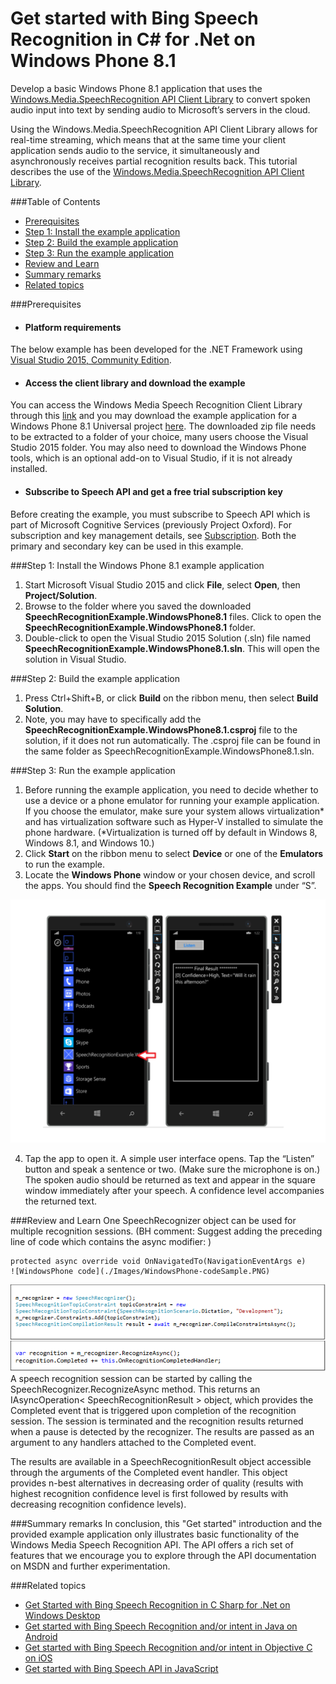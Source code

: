 <!-- 
NavPath: Bing Speech API/Speech Recognition/Windows API
LinkLabel: Get started with Windows Phone
Url: Speech-api/documentation/GetStarted/GetStartedCSharpWinPhone
Weight: 1
-->

# Get started with Bing Speech Recognition in C&#35; for .Net on Windows Phone 8.1

Develop a basic Windows Phone 8.1 application that uses the [Windows.Media.SpeechRecognition API Client Library](https://msdn.microsoft.com/en-us/library/windows.media.speechrecognition.aspx) to convert spoken audio input into text by sending audio to Microsoft’s servers in the cloud. 

Using the Windows.Media.SpeechRecognition API Client Library allows for real-time streaming, which means that at the same time your client application sends audio to the service, it simultaneously and asynchronously receives partial recognition results back. This tutorial describes the use of the [Windows.Media.SpeechRecognition API Client Library](https://msdn.microsoft.com/en-us/library/windows.media.speechrecognition.aspx). 

###Table of Contents
* [Prerequisites](#Prerequisites)
* [Step 1: Install the example application](#Step1)
* [Step 2: Build the example application](#Step2)
* [Step 3: Run the example application](#Step3)
* [Review and Learn](#Review)   
* [Summary remarks](#Summary)
* [Related topics](#Related)

###<a name="Prerequisites">Prerequisites</a>

* #### Platform requirements
The below example has been developed for the .NET Framework using [Visual Studio 2015, Community Edition](https://www.visualstudio.com/products/visual-studio-community-vs). 

* #### Access the client library and download the example
You can access the Windows Media Speech Recognition Client Library through this [link](https://msdn.microsoft.com/en-us/library/windows.media.speechrecognition.aspx) and you may download the example application for a Windows Phone 8.1 Universal project [here](../../../SDK-Sample?api=bing%20speech). 
The downloaded zip file needs to be extracted to a folder of your choice, many users choose the Visual Studio 2015 folder. You may also need to download the Windows Phone tools, which is an optional add-on to Visual Studio, if it is not already installed.

* #### Subscribe to Speech API and get a free trial subscription key 
Before creating the example, you must subscribe to Speech API which is part of Microsoft Cognitive Services (previously Project Oxford). For subscription and key management details, see [Subscription](https://www.microsoft.com/cognitive-services/en-us/sign-up). Both the primary and secondary key can be used in this example. 

###<a name="Step1">Step 1: Install the Windows Phone 8.1 example application</a>
1.	Start Microsoft Visual Studio 2015 and click **File**, select **Open**, then **Project/Solution**.
2.	Browse to the folder where you saved the downloaded **SpeechRecognitionExample.WindowsPhone8.1** files. Click to open the **SpeechRecognitionExample.WindowsPhone8.1** folder.
3.	Double-click to open the Visual Studio 2015 Solution (.sln) file named **SpeechRecognitionExample.WindowsPhone8.1.sln**. This will open the solution in Visual Studio.

###<a name="Step2">Step 2: Build the example application</a>
1.	Press Ctrl+Shift+B, or click **Build** on the ribbon menu, then select **Build Solution**. 
2.	Note, you may have to specifically add the **SpeechRecognitionExample.WindowsPhone8.1.csproj** file to the solution, if it does not run automatically. The .csproj file can be found in the same folder as SpeechRecognitionExample.WindowsPhone8.1.sln.

###<a name="Step3">Step 3: Run the example application</a>
1.	Before running the example application, you need to decide whether to use a device or a phone emulator for running your example application. If you choose the emulator, make sure your system allows virtualization* and has virtualization software such as Hyper-V installed to simulate the phone hardware. (*Virtualization is turned off by default in Windows 8, Windows 8.1, and Windows 10.)
2.	Click **Start** on the ribbon menu to select **Device** or one of the **Emulators** to run the example.  
3.	Locate the **Windows Phone** window or your chosen device, and scroll the apps. You should find the **Speech Recognition Example** under “S”.

![Windows Phone demo](../Images/WindowsPhone_demo.png)

4.	Tap the app to open it.  A simple user interface opens. Tap the “Listen” button and speak a sentence or two. (Make sure the microphone is on.)  The spoken audio should be returned as text and appear in the square window immediately after your speech. A confidence level accompanies the returned text.

###<a name="Review">Review and Learn</a>
One SpeechRecognizer object can be used for multiple recognition sessions.
(BH comment: Suggest adding the preceding line of code which contains the async modifier:
 )

```
protected async override void OnNavigatedTo(NavigationEventArgs e)
![WindowsPhone code](./Images/WindowsPhone-codeSample.PNG)
```
![Windows Phone code](../Images/WindowsPhone_codeSample.png)
A speech recognition session can be started by calling the SpeechRecognizer.RecognizeAsync method. This returns an IAsyncOperation< SpeechRecognitionResult > object, which provides the Completed event that is triggered upon completion of the recognition session. The session is terminated and the recognition results returned when a pause is detected by the recognizer. The results are passed as an argument to any handlers attached to the Completed event.

The results are available in a SpeechRecognitionResult object accessible through the arguments of the Completed event handler. This object provides n-best alternatives in decreasing order of quality (results with highest recognition confidence level is first followed by results with decreasing recognition confidence levels).

###<a name="Summary">Summary remarks</a>
In conclusion, this "Get started" introduction and the provided example application only illustrates basic functionality of the Windows Media Speech Recognition API. The API offers a rich set of features that we encourage you to explore through the API documentation on MSDN and further experimentation.

###<a name="Related">Related topics</a>
 * [Get Started with Bing Speech Recognition in C Sharp for .Net on Windows Desktop](GetStartedCSharpDesktop.md) 
 * [Get started with Bing Speech Recognition and/or intent in Java on Android](GetStartedJavaAndroid.md) 
 * [Get started with Bing Speech Recognition and/or intent in Objective C on iOS](Get-Started-ObjectiveC-iOS.md)
 * [Get started with Bing Speech API in JavaScript](GetStartedJS.md)

